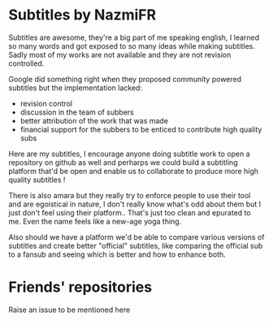 # Subtitles by NazmiFR

Subtitles are awesome, they're a big part of me speaking english, I learned so many words and got exposed to so many ideas while making subtitles. Sadly most of my works are not available and they are not revision controlled.

Google did something right when they proposed community powered subtitles but the implementation lacked:
- revision control
- discussion in the team of subbers
- better attribution of the work that was made
- financial support for the subbers to be enticed to contribute high quality subs

Here are my subtitles, I encourage anyone doing subtitle work to open a repository on github as well and perharps we could build a subtitling platform that'd be open and enable us to collaborate to produce more high quality subtitles !

There is also amara but they really try to enforce people to use their tool and are egoistical in nature, I don't really know what's odd about them but I just don't feel using their platform.. That's just too clean and epurated to me. Even the name feels like a new-age yoga thing.

Also should we have a platform we'd be able to compare various versions of subtitles and create better "official" subtitles, like comparing the official sub to a fansub and seeing which is better and how to enhance both.

# Friends' repositories

Raise an issue to be mentioned here
